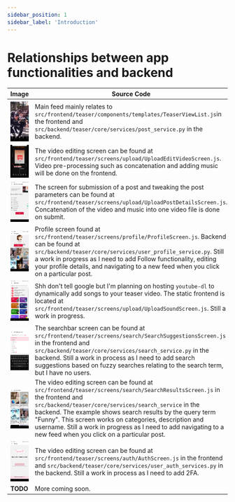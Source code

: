 ```yaml
---
sidebar_position: 1
sidebar_label: 'Introduction'
---
```


# Relationships between app functionalities and backend

| Image | Source Code   |
| ---   | ---   |
| ![Main Feed](/docs/img/camerathumb.jpg) | Main feed mainly relates to `src/frontend/teaser/components/templates/TeaserViewList.js`in the frontend and `src/backend/teaser/core/services/post_service.py` in the backend.   |
| ![Video Editor](/docs/img/editthumb.jpg) | The video editing screen can be found at `src/frontend/teaser/screens/upload/UploadEditVideoScreen.js`. Video pre-processing such as concatenation and adding music will be done on the frontend.   |
| ![Uploading Video Screen](/docs/img/uploadpostthumb.jpg) | The screen for submission of a post and tweaking the post parameters can be found at `src/frontend/teaser/screens/upload/UploadPostDetailsScreen.js`. Concatenation of the video and music into one video file is done on submit.   |
| ![Profile Screen](/docs/img/profilethumb.jpg) | Profile screen found at `src/frontend/teaser/screens/profile/ProfileScreen.js`. Backend can be found at `src/backend/teaser/core/services/user_profile_service.py`. Still a work in progress as I need to add Follow functionality, editing your profile details, and navigating to a new feed when you click on a particular post.   |
| ![Song Screen](/docs/img/songthumb.jpg) | Shh don't tell google but I'm planning on hosting `youtube-dl` to dynamically add songs to your teaser video. The static frontend is located at `src/frontend/teaser/screens/upload/UploadSoundScreen.js`. Still a work in progress.   |
| ![Search Screen](/docs/img/searchthumb.jpg) | The searchbar screen can be found at `src/frontend/teaser/screens/search/SearchSuggestionsScreen.js` in the frontend and `src/backend/teaser/core/services/search_service.py` in the backend. Still a work in process as I need to add search suggestions based on fuzzy searches relating to the search term, but I have no users.   |
| ![Search Results Screen](/docs/img/searchresultsthumb.jpg) | The video editing screen can be found at `src/frontend/teaser/screens/search/SearchResultsScreen.js` in the frontend and `src/backend/teaser/core/services/search_service` in the backend. The example shows search results by the query term "Funny". This screen works on categories, description and username. Still a work in progress as I need to add navigating to a new feed when you click on a particular post.    |
| ![Auth Screen](/docs/img/auththumb.jpg) | The video editing screen can be found at `src/frontend/teaser/screens/auth/AuthScreen.js` in the frontend and `src/backend/teaser/core/services/user_auth_services.py` in the backend. Still a work in process as I need to add 2FA.   |
| **TODO**    | More coming soon.    |
